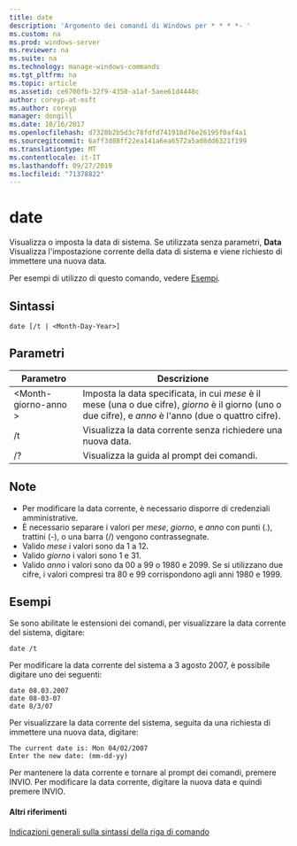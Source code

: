 ```yaml
---
title: date
description: 'Argomento dei comandi di Windows per * * * *- '
ms.custom: na
ms.prod: windows-server
ms.reviewer: na
ms.suite: na
ms.technology: manage-windows-commands
ms.tgt_pltfrm: na
ms.topic: article
ms.assetid: ce6700fb-32f9-4350-a1af-5aee61d4448c
author: coreyp-at-msft
ms.author: coreyp
manager: dongill
ms.date: 10/16/2017
ms.openlocfilehash: d7328b2b5d3c78fdfd741918d76e26195f0af4a1
ms.sourcegitcommit: 6aff3d88ff22ea141a6ea6572a5ad8dd6321f199
ms.translationtype: MT
ms.contentlocale: it-IT
ms.lasthandoff: 09/27/2019
ms.locfileid: "71378822"
---
```

# <a name="date"></a>date



Visualizza o imposta la data di sistema. Se utilizzata senza parametri, **Data** Visualizza l'impostazione corrente della data di sistema e viene richiesto di immettere una nuova data.

Per esempi di utilizzo di questo comando, vedere [Esempi](#BKMK_examples).

## <a name="syntax"></a>Sintassi

```
date [/t | <Month-Day-Year>]
```

## <a name="parameters"></a>Parametri

|Parametro|Descrizione|
|---------|-----------|
|\<Month-giorno-anno >|Imposta la data specificata, in cui *mese* è il mese (una o due cifre), *giorno* è il giorno (uno o due cifre), e *anno* è l'anno (due o quattro cifre).|
|/t|Visualizza la data corrente senza richiedere una nuova data.|
|/?|Visualizza la guida al prompt dei comandi.|

## <a name="remarks"></a>Note

-   Per modificare la data corrente, è necessario disporre di credenziali amministrative.
-   È necessario separare i valori per *mese*, *giorno*, e *anno* con punti (.), trattini (-), o una barra (/) vengono contrassegnate.
-   Valido *mese* i valori sono da 1 a 12.
-   Valido *giorno* i valori sono 1 e 31.
-   Valido *anno* i valori sono da 00 a 99 o 1980 e 2099. Se si utilizzano due cifre, i valori compresi tra 80 e 99 corrispondono agli anni 1980 e 1999.

## <a name="BKMK_examples"></a>Esempi

Se sono abilitate le estensioni dei comandi, per visualizzare la data corrente del sistema, digitare:
```
date /t
```
Per modificare la data corrente del sistema a 3 agosto 2007, è possibile digitare uno dei seguenti:
```
date 08.03.2007
date 08-03-07
date 8/3/07
```
Per visualizzare la data corrente del sistema, seguita da una richiesta di immettere una nuova data, digitare:
```
The current date is: Mon 04/02/2007
Enter the new date: (mm-dd-yy)
```
Per mantenere la data corrente e tornare al prompt dei comandi, premere INVIO. Per modificare la data corrente, digitare la nuova data e quindi premere INVIO.

#### <a name="additional-references"></a>Altri riferimenti

[Indicazioni generali sulla sintassi della riga di comando](command-line-syntax-key.md)
